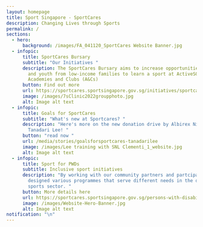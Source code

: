 ```yaml
---
layout: homepage
title: Sport Singapore - SportCares
description: Changing Lives through Sports
permalink: /
sections:
  - hero:
      background: /images/FA_041120_SportCares Website Banner.jpg
  - infopic:
      title: SportCares Bursary
      subtitle: "Our Initiatives "
      description: The SportCares Bursary aims to increase opportunities for children
        and youth from low-income families to learn a sport at ActiveSG
        Academies and Clubs (A&Cs)
      button: Find out more
      url: https://sportcares.sportsingapore.gov.sg/initiatives/sportcaresbursary
      image: /images/7sClinic2022groupphoto.jpg
      alt: Image alt text
  - infopic:
      title: Goals for SportCares
      subtitle: "What's new at Sportcares? "
      description: "Here's more on the new donation drive by Albirex Niigata FC (S)'s
        Tanadari Lee! "
      button: "read now "
      url: /media/stories/goalsforsportcares-tanadarilee
      image: /images/Lee training with SNL Clementi_1_website.jpg
      alt: Image alt text
  - infopic:
      title: Sport for PWDs
      subtitle: Inclusive sport initiatives
      description: "By working with our community partners and partcipants, we have
        designed various programmes that serve different needs in the disability
        sports sector. "
      button: More details here
      url: https://sportcares.sportsingapore.gov.sg/persons-with-disabilities/disability-sports-programmes/
      image: /images/Website-Hero-Banner.jpg
      alt: Image alt text
notification: "\n"
---
```

